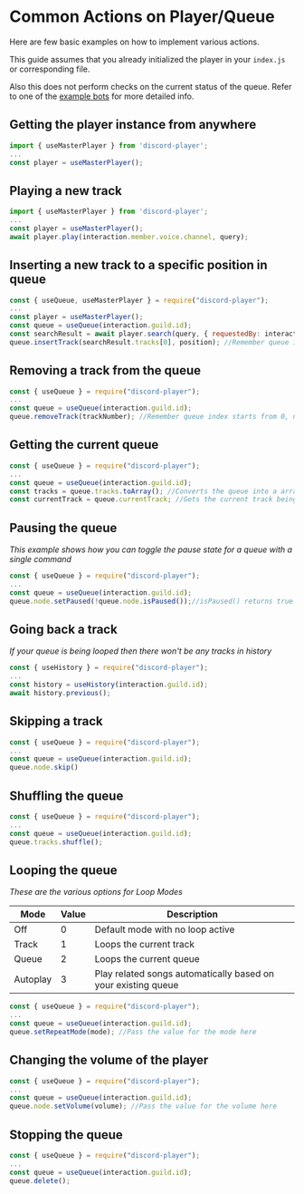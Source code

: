 # Common Actions on Player/Queue

Here are few basic examples on how to implement various actions.

This guide assumes that you already initialized the player in your `index.js` or corresponding file.

Also this does not perform checks on the current status of the queue. Refer to one of the [example bots](https://github.com/Androz2091/discord-player/issues/1638) for more detailed info.

## Getting the player instance from anywhere

```js
import { useMasterPlayer } from 'discord-player';
...
const player = useMasterPlayer();
```

## Playing a new track

```js
import { useMasterPlayer } from 'discord-player';
...
const player = useMasterPlayer();
await player.play(interaction.member.voice.channel, query);

```

## Inserting a new track to a specific position in queue

```js
const { useQueue, useMasterPlayer } = require("discord-player");
...
const player = useMasterPlayer();
const queue = useQueue(interaction.guild.id);
const searchResult = await player.search(query, { requestedBy: interaction.user });
queue.insertTrack(searchResult.tracks[0], position); //Remember queue index starts from 0, not 1
```

## Removing a track from the queue

```js
const { useQueue } = require("discord-player");
...
const queue = useQueue(interaction.guild.id);
queue.removeTrack(trackNumber); //Remember queue index starts from 0, not 1
```

## Getting the current queue

```js
const { useQueue } = require("discord-player");
...
const queue = useQueue(interaction.guild.id);
const tracks = queue.tracks.toArray(); //Converts the queue into a array of tracks
const currentTrack = queue.currentTrack; //Gets the current track being played
```

## Pausing the queue

_This example shows how you can toggle the pause state for a queue with a single command_

```js
const { useQueue } = require("discord-player");
...
const queue = useQueue(interaction.guild.id);
queue.node.setPaused(!queue.node.isPaused());//isPaused() returns true if that player is already paused
```

## Going back a track

_If your queue is being looped then there won't be any tracks in history_

```js
const { useHistory } = require("discord-player");
...
const history = useHistory(interaction.guild.id);
await history.previous();
```

## Skipping a track

```js
const { useQueue } = require("discord-player");
...
const queue = useQueue(interaction.guild.id);
queue.node.skip()
```

## Shuffling the queue

```js
const { useQueue } = require("discord-player");
...
const queue = useQueue(interaction.guild.id);
queue.tracks.shuffle();
```

## Looping the queue

_These are the various options for Loop Modes_

| Mode     | Value | Description                                                   |
| -------- | ----- | ------------------------------------------------------------- |
| Off      | 0     | Default mode with no loop active                              |
| Track    | 1     | Loops the current track                                       |
| Queue    | 2     | Loops the current queue                                       |
| Autoplay | 3     | Play related songs automatically based on your existing queue |

```js
const { useQueue } = require("discord-player");
...
const queue = useQueue(interaction.guild.id);
queue.setRepeatMode(mode); //Pass the value for the mode here
```

## Changing the volume of the player

```js
const { useQueue } = require("discord-player");
...
const queue = useQueue(interaction.guild.id);
queue.node.setVolume(volume); //Pass the value for the volume here
```

## Stopping the queue

```js
const { useQueue } = require("discord-player");
...
const queue = useQueue(interaction.guild.id);
queue.delete();
```

